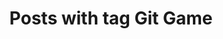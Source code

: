 ---
layout: tag
title: Posts with tag Git Game
tag: git-game
permalink: /tags/git-game/
sitemap: false
---